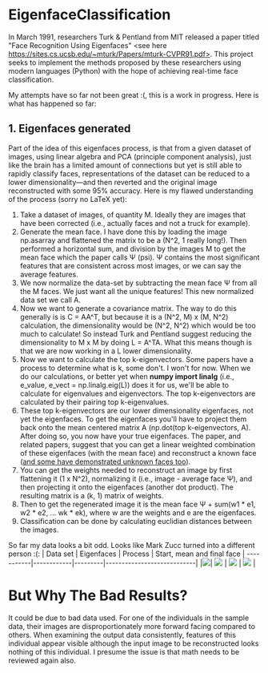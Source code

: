 # EigenfaceClassification
In March 1991, researchers Turk &amp; Pentland from MIT released a paper titled "Face Recognition Using Eigenfaces" &lt;see here https://sites.cs.ucsb.edu/~mturk/Papers/mturk-CVPR91.pdf>. This project seeks to implement the methods proposed by these researchers using modern languages (Python) with the hope of achieving real-time face classification. 

My attempts have so far not been great :(, this is a work in progress.
Here is what has happened so far:

## 1. Eigenfaces generated
Part of the idea of this eigenfaces process, is that from a given dataset of images, using linear algebra and PCA (principle component analysis), just like the brain has a limited amount of connections but yet is still able to rapidly classify faces, representations of the dataset can be reduced to a lower dimensionality—and then reverted and the original image reconstructed with some 95% accuracy. 
Here is my flawed understanding of the process (sorry no LaTeX yet):
1. Take a dataset of images, of quantity M. Ideally they are images that have been corrected (i.e., actually faces and not a truck for example).
2. Generate the mean face. I have done this by loading the image np.asarray and flattened the matrix to be a (N^2, 1 really long!). Then performed a horizontal sum, and division by the images M to get the mean face which the paper calls Ψ (psi). Ψ contains the most significant features that are consistent across most images, or we can say the average features.
3. We now normalize the data-set by subtracting the mean face Ψ from all the M faces. We just want all the unique features! This new normalized data set we call A.
4. Now we want to generate a covariance matrix. The way to do this generally is is C = AA^T, but because it is a (N^2, M) x (M, N^2) calculation, the dimensionality would be (N^2, N^2) which would be too much to calculate! So instead Turk and Pentland suggest reducing the dimensionality to M x M by doing L = A^TA. What this means though is that we are now working in a L lower dimensionality.
5. Now we want to calculate the top k-eigenvectors. Some papers have a process to determine what is k, some don't. I won't for now. When we do our calculations, or better yet when **numpy import linalg** (i.e., e_value, e_vect = np.linalg.eig(L)) does it for us, we'll be able to calculate for eigenvalues and eigenvectors. The top k-eigenvectors are calculated by their pairing top k-eigenvalues.
6. These top k-eigenvectors are our lower dimensionality eigenfaces, not yet the eigenfaces. To get the eigenfaces you'll have to project them back onto the mean centered matrix A (np.dot(top k-eigenvectors, A). After doing so, you now have your true eigenfaces. The paper, and related papers, suggest that you can get a linear weighted combination of these eigenfaces (with the mean face) and reconstruct a known face ([and some have demonstrated unknown faces too](https://youtu.be/dN4hIUhjUt0?t=466)).
7. You can get the weights needed to reconstruct an image by first flattening it (1 x N^2), normalizing it (i.e., image - average face Ψ), and then projecting it onto the eigenfaces (another dot product). The resulting matrix is a (k, 1) matrix of weights.
8. Then to get the regenerated image it is the mean face Ψ + sum(w1 * e1, w2 * e2, ... wk * ek), where w are the weights and e are the eigenfaces.
9. Classification can be done by calculating euclidian distances between the images.

So far my data looks a bit odd. Looks like Mark Zucc turned into a different person :(:
| Data set | Eigenfaces | Process | Start, mean and final face |
-----------|------------|---------|----------------------------|
|![](https://api.llay.au/eigenfaces/dataset.png)| ![](https://api.llay.au/eigenfaces/eigenfaces.png) |  ![](https://api.llay.au/eigenfaces/weights_applied.png) | ![](https://api.llay.au/eigenfaces/reconstruction.png) |

# But Why The Bad Results?
It could be due to bad data used. For one of the individuals in the sample data, their images are disproportionately more forward facing compared to others. When examining the output data consistently, features of this individual appear visible although the input image to be reconstructed looks nothing of this individual. I presume the issue is that math needs to be reviewed again also.
